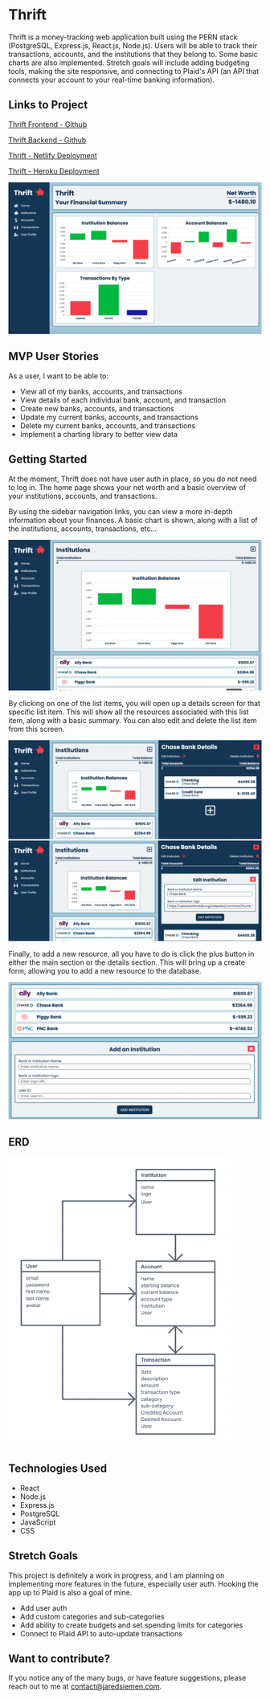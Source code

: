 # Thrift
Thrift is a money-tracking web application built using the PERN stack (PostgreSQL, Express.js, React.js, Node.js). Users will be able to track their transactions, accounts, and the institutions that they belong to. Some basic charts are also implemented. Stretch goals will include adding budgeting tools, making the site responsive, and connecting to Plaid's API (an API that connects your account to your real-time banking information).

## Links to Project
[Thrift Frontend - Github](https://github.com/siemenjm/frontend-thrift)

[Thrift Backend - Github](https://github.com/siemenjm/backend-thrift)

[Thrift - Netlify Deployment](https://luxury-custard-0665cf.netlify.app/)

[Thrift - Heroku Deployment](https://backend-thrift.herokuapp.com/)

<img src="./readme_screenshots/home_screen.png" alt="Home Page">

## MVP User Stories
As a user, I want to be able to:
* View all of my banks, accounts, and transactions
* View details of each individual bank, account, and transaction
* Create new banks, accounts, and transactions
* Update my current banks, accounts, and transactions
* Delete my current banks, accounts, and transactions
* Implement a charting library to better view data

## Getting Started
At the moment, Thrift does not have user auth in place, so you do not need to log in. The home page shows your net worth and a basic overview of your institutions, accounts, and transactions.

By using the sidebar navigation links, you can view a more in-depth information about your finances. A basic chart is shown, along with a list of the institutions, accounts, transactions, etc...

<img src="./readme_screenshots/index_page.png" alt="Index Page">

By clicking on one of the list items, you will open up a details screen for that specific list item. This will show all the resources associated with this list item, along with a basic summary. You can also edit and delete the list item from this screen.

<img src="./readme_screenshots/index_details.png" alt="Index Details">
<img src="./readme_screenshots/edit_form.png" alt="Index Details">

Finally, to add a new resource, all you have to do is click the plus button in either the main section or the details section. This will bring up a create form, allowing you to add a new resource to the database. 

<img src="./readme_screenshots/create_form.png" alt="Create Form">

## ERD
![Model ERDs](https://github.com/siemenjm/backend-thrift/blob/main/proposal_screenshots/model_erds.png)

## Technologies Used
* React
* Node.js
* Express.js
* PostgreSQL
* JavaScript
* CSS

## Stretch Goals
This project is definitely a work in progress, and I am planning on implementing more features in the future, especially user auth. Hooking the app up to Plaid is also a goal of mine.

* Add user auth
* Add custom categories and sub-categories
* Add ability to create budgets and set spending limits for categories
* Connect to Plaid API to auto-update transactions

## Want to contribute?
If you notice any of the many bugs, or have feature suggestions, please reach out to me at contact@jaredsiemen.com.
